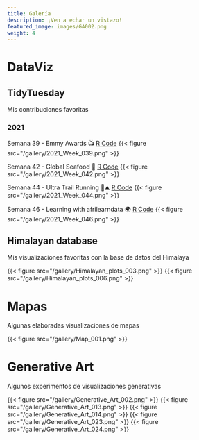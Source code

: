 ```yaml
---
title: Galería
description: ¡Ven a echar un vistazo!
featured_image: images/GA002.png
weight: 4
---
```


# DataViz 
## TidyTuesday
Mis contribuciones favoritas

### 2021  
Semana 39 - Emmy Awards 📺
[R Code](https://github.com/TamayoLeivaJ/TidyTuesday/blob/gh-pages/2021/2021_Week_039/2021_Week_039.R)
{{< figure src="/gallery/2021_Week_039.png" >}}

Semana 42 - Global Seafood 🎣
[R Code](https://github.com/TamayoLeivaJ/TidyTuesday/blob/gh-pages/2021/2021_Week_042/2021_Week_042.R)
{{< figure src="/gallery/2021_Week_042.png" >}}


Semana 44 - Ultra Trail Running 🗻⛰️
[R Code](https://github.com/TamayoLeivaJ/TidyTuesday/blob/gh-pages/2021/2021_Week_044/2021_Week_044.R)
{{< figure src="/gallery/2021_Week_044.png" >}}

Semana 46 - Learning with afrilearndata 🌍
[R Code](https://github.com/TamayoLeivaJ/TidyTuesday/blob/gh-pages/2021/2021_Week_046/2021_Week_046.R)
{{< figure src="/gallery/2021_Week_046.png" >}}

## Himalayan database

Mis visualizaciones favoritas con la base de datos del Himalaya

{{< figure src="/gallery/Himalayan_plots_003.png" >}}
{{< figure src="/gallery/Himalayan_plots_006.png" >}}

# Mapas

Algunas elaboradas visualizaciones de mapas

{{< figure src="/gallery/Map_001.png" >}}

# Generative Art

Algunos experimentos de visualizaciones generativas

{{< figure src="/gallery/Generative_Art_002.png" >}}
{{< figure src="/gallery/Generative_Art_013.png" >}}
{{< figure src="/gallery/Generative_Art_014.png" >}}
{{< figure src="/gallery/Generative_Art_023.png" >}}
{{< figure src="/gallery/Generative_Art_024.png" >}}
